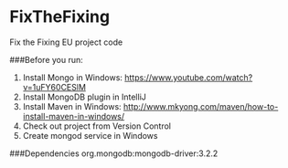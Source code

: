 # FixTheFixing
Fix the Fixing EU project code

###Before you run:
1) Install Mongo in Windows: https://www.youtube.com/watch?v=1uFY60CESlM <br/>
2) Install MongoDB plugin in IntelliJ <br/>
3) Install Maven in Windows: http://www.mkyong.com/maven/how-to-install-maven-in-windows/ <br/>
4) Check out project from Version Control <br/>
5) Create mongod service in Windows <br/>

###Dependencies
org.mongodb:mongodb-driver:3.2.2


